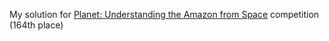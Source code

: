 My solution for [Planet: Understanding the Amazon from Space](https://www.kaggle.com/c/planet-understanding-the-amazon-from-space) competition (164th place)

